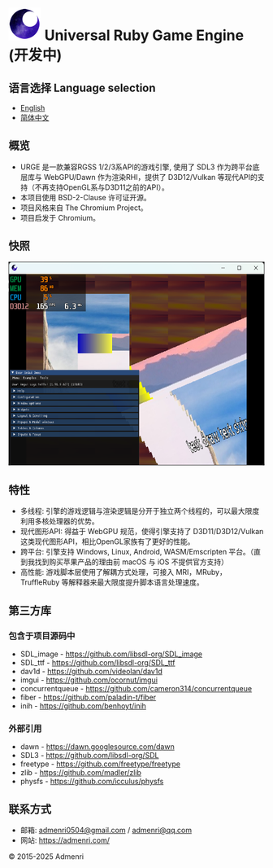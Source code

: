 ﻿# ![Logo](app/resources/urge_favicon_64.png) Universal Ruby Game Engine (开发中)

## 语言选择 Language selection
- [English](README_EN.md)
- [简体中文](README.md)

## 概览

 - URGE 是一款兼容RGSS 1/2/3系API的游戏引擎, 使用了 SDL3 作为跨平台底层库与 WebGPU/Dawn 作为渲染RHI，提供了 D3D12/Vulkan 等现代API的支持（不再支持OpenGL系与D3D11之前的API）。  
 - 本项目使用 BSD-2-Clause 许可证开源。    
 - 项目风格来自 The Chromium Project。  
 - 项目启发于 Chromium。  
 
## 快照

<img src="app/test/1.png" height="400">

## 特性

- 多线程: 引擎的游戏逻辑与渲染逻辑是分开于独立两个线程的，可以最大限度利用多核处理器的优势。  
- 现代图形API: 得益于 WebGPU 规范，使得引擎支持了 D3D11/D3D12/Vulkan 这类现代图形API，相比OpenGL家族有了更好的性能。  
- 跨平台: 引擎支持 Windows, Linux, Android, WASM/Emscripten 平台。（直到我找到购买苹果产品的理由前 macOS 与 iOS 不提供官方支持）  
- 高性能: 游戏脚本层使用了解耦方式处理，可接入 MRI，MRuby，TruffleRuby 等解释器来最大限度提升脚本语言处理速度。  

## 第三方库

### 包含于项目源码中
- SDL_image - https://github.com/libsdl-org/SDL_image  
- SDL_ttf - https://github.com/libsdl-org/SDL_ttf  
- dav1d - https://github.com/videolan/dav1d  
- imgui - https://github.com/ocornut/imgui  
- concurrentqueue - https://github.com/cameron314/concurrentqueue  
- fiber - https://github.com/paladin-t/fiber  
- inih - https://github.com/benhoyt/inih  

### 外部引用
- dawn - https://dawn.googlesource.com/dawn  
- SDL3 - https://github.com/libsdl-org/SDL  
- freetype - https://github.com/freetype/freetype  
- zlib - https://github.com/madler/zlib  
- physfs - https://github.com/icculus/physfs  

## 联系方式

- 邮箱: admenri0504@gmail.com / admenri@qq.com  
- 网站: https://admenri.com/  

© 2015-2025 Admenri
